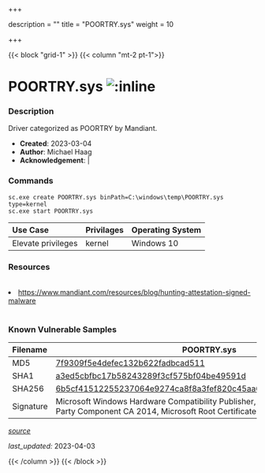 +++

description = ""
title = "POORTRY.sys"
weight = 10

+++


{{< block "grid-1" >}}
{{< column "mt-2 pt-1">}}


# POORTRY.sys ![:inline](/images/twitter_verified.png) 


### Description

Driver categorized as POORTRY by Mandiant.

- **Created**: 2023-03-04
- **Author**: Michael Haag
- **Acknowledgement**:  | [](https://twitter.com/)

### Commands

```
sc.exe create POORTRY.sys binPath=C:\windows\temp\POORTRY.sys type=kernel
sc.exe start POORTRY.sys
```

| Use Case | Privilages | Operating System | 
|:---- | ---- | ---- |
| Elevate privileges | kernel | Windows 10 |

### Resources
<br>
<li><a href="https://www.mandiant.com/resources/blog/hunting-attestation-signed-malware">https://www.mandiant.com/resources/blog/hunting-attestation-signed-malware</a></li>
<br>

### Known Vulnerable Samples

| Filename | POORTRY.sys |
|:---- | ---- | 
| MD5 | <a href="https://www.virustotal.com/gui/file/7f9309f5e4defec132b622fadbcad511">7f9309f5e4defec132b622fadbcad511</a> |
| SHA1 | <a href="https://www.virustotal.com/gui/file/a3ed5cbfbc17b58243289f3cf575bf04be49591d">a3ed5cbfbc17b58243289f3cf575bf04be49591d</a> |
| SHA256 | <a href="https://www.virustotal.com/gui/file/6b5cf41512255237064e9274ca8f8a3fef820c45aa6067c9c6a0e6f5751a0421">6b5cf41512255237064e9274ca8f8a3fef820c45aa6067c9c6a0e6f5751a0421</a> |
| Signature | Microsoft Windows Hardware Compatibility Publisher, Microsoft Windows Third Party Component CA 2014, Microsoft Root Certificate Authority 2010   |


[*source*](https://github.com/magicsword-io/LOLDrivers/tree/main/yaml/poortry.sys.yml)

*last_updated:* 2023-04-03








{{< /column >}}
{{< /block >}}
